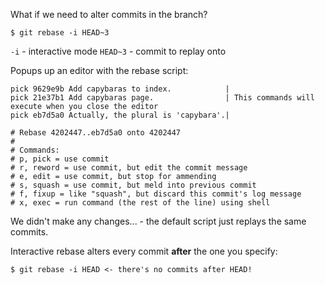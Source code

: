 What if we need to alter commits in the branch?
```
$ git rebase -i HEAD~3
```
`-i` - interactive mode
`HEAD~3` - commit to replay onto

Popups up an editor with the rebase script:
```
pick 9629e9b Add capybaras to index.            |
pick 21e37b1 Add capybaras page.                | This commands will execute when you close the editor
pick eb7d5a0 Actually, the plural is 'capybara'.|

# Rebase 4202447..eb7d5a0 onto 4202447
#
# Commands:
# p, pick = use commit
# r, reword = use commit, but edit the commit message
# e, edit = use commit, but stop for ammending
# s, squash = use commit, but meld into previous commit
# f, fixup = like "squash", but discard this commit's log message
# x, exec = run command (the rest of the line) using shell

```
We didn't make any changes... - the default script just replays the same commits.

Interactive rebase alters every commit **after** the one you specify:
```
$ git rebase -i HEAD <- there's no commits after HEAD!
```
